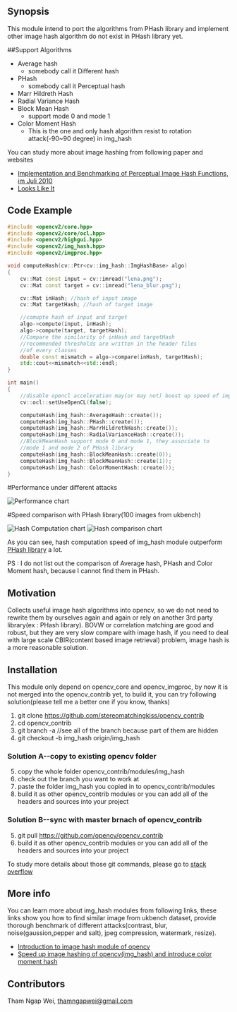 ## Synopsis

This module intend to port the algorithms from PHash library and implement other image hash algorithm do not exist in PHash library yet.

##Support Algorithms
- Average hash
    - somebody call it Different hash
- PHash
    - somebody call it Perceptual hash
- Marr Hildreth Hash
- Radial Variance Hash
- Block Mean Hash
    - support mode 0 and mode 1
- Color Moment Hash
    - This is the one and only hash algorithm resist to rotation attack(-90~90 degree) in img_hash

You can study more about image hashing from following paper and websites

* [Implementation and Benchmarking of Perceptual Image Hash Functions, im Juli 2010](http://www.phash.org/docs/pubs/thesis_zauner.pdf)
* [Looks Like It](http://www.hackerfactor.com/blog/?/archives/432-Looks-Like-It.html)

## Code Example

```cpp
#include <opencv2/core.hpp>
#include <opencv2/core/ocl.hpp>
#include <opencv2/highgui.hpp>
#include <opencv2/img_hash.hpp>
#include <opencv2/imgproc.hpp>

void computeHash(cv::Ptr<cv::img_hash::ImgHashBase> algo)
{
    cv::Mat const input = cv::imread("lena.png");
    cv::Mat const target = cv::imread("lena_blur.png");

    cv::Mat inHash; //hash of input image
    cv::Mat targetHash; //hash of target image

    //comupte hash of input and target
    algo->compute(input, inHash);
    algo->compute(target, targetHash);
    //Compare the similarity of inHash and targetHash
    //recommended thresholds are written in the header files
    //of every classes
    double const mismatch = algo->compare(inHash, targetHash);
    std::cout<<mismatch<<std::endl;
}

int main()
{
    //disable opencl acceleration may(or may not) boost up speed of img_hash
    cv::ocl::setUseOpenCL(false);

    computeHash(img_hash::AverageHash::create());
    computeHash(img_hash::PHash::create());
    computeHash(img_hash::MarrHildrethHash::create());
    computeHash(img_hash::RadialVarianceHash::create());
    //BlockMeanHash support mode 0 and mode 1, they associate to
    //mode 1 and mode 2 of PHash library
    computeHash(img_hash::BlockMeanHash::create(0));
    computeHash(img_hash::BlockMeanHash::create(1));
    computeHash(img_hash::ColorMomentHash::create());
}
```

#Performance under different attacks

![Performance chart](https://3.bp.blogspot.com/-Li-zoGXC6-I/V3Wnp5tbFwI/AAAAAAAAA1Y/iVQkZmI6wWQcpxynuzW4FngJYVdXw3AtgCLcB/s1600/overall_result.JPG)

#Speed comparison with PHash library(100 images from ukbench)

![Hash Computation chart](https://3.bp.blogspot.com/-XIs-olyuK9Q/V3NKRDRzUiI/AAAAAAAAAwU/k99xuDGlCBYwO3ZDZNHcLweuaAt_cpHtwCLcB/s1600/Capture.JPG)
![Hash comparison chart](https://1.bp.blogspot.com/-anqfh2Awky4/V3NOOKvrQKI/AAAAAAAAAwo/pZjGDDnAPKooOZCCVnzGO4lJjKo7-KjlACLcB/s1600/Capture.JPG)

As you can see, hash computation speed of img_hash module outperform [PHash library](http://www.phash.org/) a lot.

PS : I do not list out the comparison of Average hash, PHash and Color Moment hash, because I cannot find them in PHash.

## Motivation

Collects useful image hash algorithms into opencv, so we do not need to rewrite them by ourselves again and again or rely on another 3rd party library(ex : PHash library). BOVW or correlation matching are good and robust, but they are very slow compare with image hash, if you need to deal with large scale CBIR(content based image retrieval) problem, image hash is a more reasonable solution.

## Installation

This module only depend on opencv_core and opencv_imgproc, by now it is not merged into the opencv_contrib yet, to build it, you can try following solution(please tell me a better one if you know, thanks)

1. git clone https://github.com/stereomatchingkiss/opencv_contrib
2. cd opencv_contrib
3. git branch -a //see all of the branch because part of them are hidden
4. git checkout -b img_hash origin/img_hash

### Solution A--copy to existing opencv folder

5. copy the whole folder opencv_contrib/modules/img_hash
6. check out the branch you want to work at
7. paste the folder img_hash you copied in to opencv_contrib/modules
8. build it as other opencv_contrib modules or you can add all of the headers and
sources into your project

### Solution B--sync with master brnach of opencv_contrib
5. git pull https://github.com/opencv/opencv_contrib
6. build it as other opencv_contrib modules or you can add all of the headers and
sources into your project

To study more details about those git commands, please go to [stack overflow](http://stackoverflow.com/questions/67699/clone-all-remote-branches-with-git)

## More info

You can learn more about img_hash modules from following links, these links show you how to find similar image from ukbench dataset, provide thorough benchmark of different attacks(contrast, blur, noise(gaussion,pepper and salt), jpeg compression, watermark, resize).

* [Introduction to image hash module of opencv](http://qtandopencv.blogspot.my/2016/06/introduction-to-image-hash-module-of.html)
* [Speed up image hashing of opencv(img_hash) and introduce color moment hash](http://qtandopencv.blogspot.my/2016/06/speed-up-image-hashing-of-opencvimghash.html)


## Contributors

Tham Ngap Wei, thamngapwei@gmail.com
